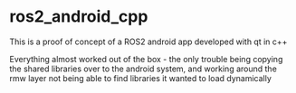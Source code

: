 # ros2_android_cpp

This is a proof of concept of a ROS2 android app developed with qt in c++

Everything almost worked out of the box - the only trouble being copying the shared libraries over to the android system, and working around the rmw layer not being able to find libraries it wanted to load dynamically
